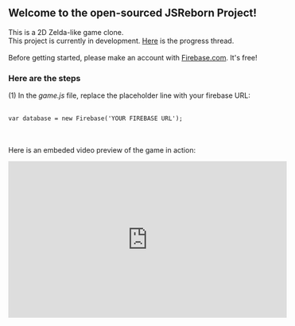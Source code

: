 <h2> Welcome to the open-sourced JSReborn Project!</h2>
<p>
This is a 2D Zelda-like game clone. <br>
This project is currently in development. <a href="http://evora.forumotion.com/t5-game-progress-updates">Here</a> is the progress thread.<br><br>
Before getting started, please make an account with <a href="http://www.firebase.com">Firebase.com</a>. It's free! 


<h3>Here are the steps</h3>
(1) In the <em>game.js</em> file, replace the placeholder line with your firebase URL:
<br><br>
<code>
var database = new Firebase('YOUR FIREBASE URL'); 
</code>

<br><br>
Here is an embeded video preview of the game in action: 
<iframe width="560" height="315" src="https://www.youtube.com/embed/tfKrgkB1G1I" frameborder="0" allowfullscreen></iframe>

</p>
